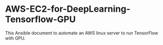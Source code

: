 # AWS-EC2-for-DeepLearning-Tensorflow-GPU
This Ansible document to automate an AWS linux server to run TensorFlow with GPU.
